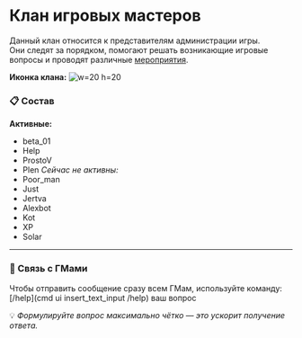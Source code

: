  # Клан игровых мастеров
Данный клан относится к представителям администрации игры.  
Они следят за порядком, помогают решать возникающие игровые вопросы и проводят различные [мероприятия](/sys/event).

**Иконка клана:** ![w=20 h=20](clan/25)
### 📋 Состав
**Активные:**
- beta_01  
- Help  
- ProstoV  
- Plen
_Сейчас не активны:_
- Poor_man  
- Just  
- Jertva  
- Alexbot  
- Kot  
- XP  
- Solar  
___
### 📢 Связь с ГМами

Чтобы отправить сообщение сразу всем ГМам, используйте команду:  
[/help](cmd ui insert_text_input /help) ваш вопрос

💡 *Формулируйте вопрос максимально чётко — это ускорит получение ответа.*
